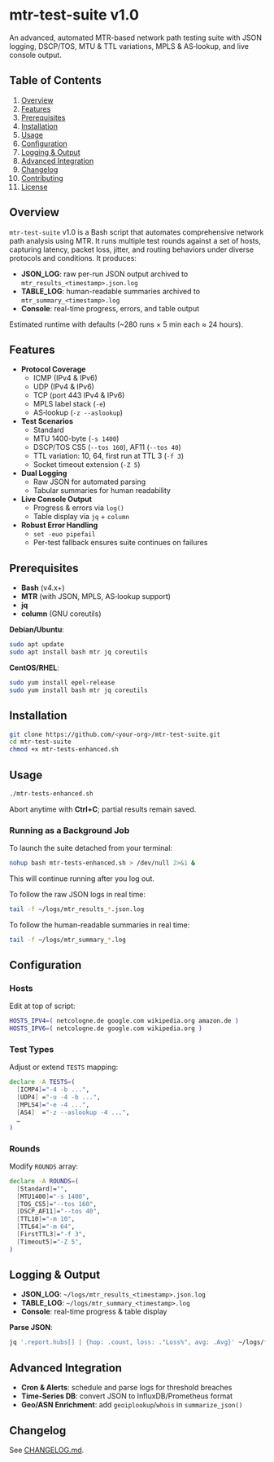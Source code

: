 # mtr-test-suite v1.0

An advanced, automated MTR-based network path testing suite with JSON logging, DSCP/TOS, MTU & TTL variations, MPLS & AS‑lookup, and live console output.

## Table of Contents

1. [Overview](#overview)  
2. [Features](#features)  
3. [Prerequisites](#prerequisites)  
4. [Installation](#installation)  
5. [Usage](#usage)  
6. [Configuration](#configuration)  
7. [Logging & Output](#logging--output)  
8. [Advanced Integration](#advanced-integration)  
9. [Changelog](#changelog)  
10. [Contributing](#contributing)  
11. [License](#license)

## Overview

`mtr-test-suite` v1.0 is a Bash script that automates comprehensive network path analysis using MTR. It runs multiple test rounds against a set of hosts, capturing latency, packet loss, jitter, and routing behaviors under diverse protocols and conditions. It produces:

- **JSON_LOG**: raw per-run JSON output archived to `mtr_results_<timestamp>.json.log`  
- **TABLE_LOG**: human-readable summaries archived to `mtr_summary_<timestamp>.log`  
- **Console**: real-time progress, errors, and table output

Estimated runtime with defaults (~280 runs × 5 min each ≈ 24 hours).

## Features

- **Protocol Coverage**  
  - ICMP (IPv4 & IPv6)  
  - UDP (IPv4 & IPv6)  
  - TCP (port 443 IPv4 & IPv6)  
  - MPLS label stack (`-e`)  
  - AS‑lookup (`-z --aslookup`)
- **Test Scenarios**  
  - Standard  
  - MTU 1400-byte (`-s 1400`)  
  - DSCP/TOS CS5 (`--tos 160`), AF11 (`--tos 40`)  
  - TTL variation: 10, 64, first run at TTL 3 (`-f 3`)  
  - Socket timeout extension (`-Z 5`)
- **Dual Logging**  
  - Raw JSON for automated parsing  
  - Tabular summaries for human readability
- **Live Console Output**  
  - Progress & errors via `log()`  
  - Table display via `jq` + `column`
- **Robust Error Handling**  
  - `set -euo pipefail`  
  - Per-test fallback ensures suite continues on failures

## Prerequisites

- **Bash** (v4.x+)  
- **MTR** (with JSON, MPLS, AS‑lookup support)  
- **jq**  
- **column** (GNU coreutils)

**Debian/Ubuntu**:
```bash
sudo apt update
sudo apt install bash mtr jq coreutils
```
**CentOS/RHEL**:
```bash
sudo yum install epel-release
sudo yum install bash mtr jq coreutils
```

## Installation

```bash
git clone https://github.com/<your-org>/mtr-test-suite.git
cd mtr-test-suite
chmod +x mtr-tests-enhanced.sh
```

## Usage

```bash
./mtr-tests-enhanced.sh
```

Abort anytime with **Ctrl+C**; partial results remain saved.

### Running as a Background Job

To launch the suite detached from your terminal:
```bash
nohup bash mtr-tests-enhanced.sh > /dev/null 2>&1 &
```
This will continue running after you log out.

To follow the raw JSON logs in real time:
```bash
tail -f ~/logs/mtr_results_*.json.log
```

To follow the human-readable summaries in real time:
```bash
tail -f ~/logs/mtr_summary_*.log
```

## Configuration

### Hosts

Edit at top of script:
```bash
HOSTS_IPV4=( netcologne.de google.com wikipedia.org amazon.de )
HOSTS_IPV6=( netcologne.de google.com wikipedia.org )
```

### Test Types

Adjust or extend `TESTS` mapping:
```bash
declare -A TESTS=(
  [ICMP4]="-4 -b ...",
  [UDP4] ="-u -4 -b ...",
  [MPLS4]="-e -4 ...",
  [AS4]  ="-z --aslookup -4 ...",
  …
)
```

### Rounds

Modify `ROUNDS` array:
```bash
declare -A ROUNDS=(
  [Standard]="",
  [MTU1400]="-s 1400",
  [TOS_CS5]="--tos 160",
  [DSCP_AF11]="--tos 40",
  [TTL10]="-m 10",
  [TTL64]="-m 64",
  [FirstTTL3]="-f 3",
  [Timeout5]="-Z 5",
)
```

## Logging & Output

- **JSON_LOG**: `~/logs/mtr_results_<timestamp>.json.log`  
- **TABLE_LOG**: `~/logs/mtr_summary_<timestamp>.log`  
- **Console**: real-time progress & table display

**Parse JSON**:
```bash
jq '.report.hubs[] | {hop: .count, loss: ."Loss%", avg: .Avg}' ~/logs/*.json.log
```

## Advanced Integration

- **Cron & Alerts**: schedule and parse logs for threshold breaches  
- **Time‑Series DB**: convert JSON to InfluxDB/Prometheus format  
- **Geo/ASN Enrichment**: add `geoiplookup`/`whois` in `summarize_json()`

## Changelog

See [CHANGELOG.md](CHANGELOG.md).
